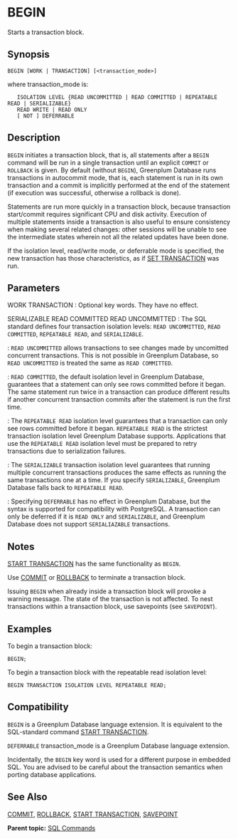 # BEGIN 

Starts a transaction block.

## <a id="section2"></a>Synopsis 

``` {#sql_command_synopsis}
BEGIN [WORK | TRANSACTION] [<transaction_mode>]
```

where transaction\_mode is:

```
   ISOLATION LEVEL {READ UNCOMMITTED | READ COMMITTED | REPEATABLE READ | SERIALIZABLE}
   READ WRITE | READ ONLY
   [ NOT ] DEFERRABLE
```

## <a id="section3"></a>Description 

`BEGIN` initiates a transaction block, that is, all statements after a `BEGIN` command will be run in a single transaction until an explicit `COMMIT` or `ROLLBACK` is given. By default \(without `BEGIN`\), Greenplum Database runs transactions in autocommit mode, that is, each statement is run in its own transaction and a commit is implicitly performed at the end of the statement \(if execution was successful, otherwise a rollback is done\).

Statements are run more quickly in a transaction block, because transaction start/commit requires significant CPU and disk activity. Execution of multiple statements inside a transaction is also useful to ensure consistency when making several related changes: other sessions will be unable to see the intermediate states wherein not all the related updates have been done.

If the isolation level, read/write mode, or deferrable mode is specified, the new transaction has those characteristics, as if [SET TRANSACTION](SET_TRANSACTION.html) was run.

## <a id="section4"></a>Parameters 

WORK
TRANSACTION
:   Optional key words. They have no effect.

SERIALIZABLE
READ COMMITTED
READ UNCOMMITTED
:   The SQL standard defines four transaction isolation levels: `READ UNCOMMITTED`, `READ COMMITTED`, `REPEATABLE READ`, and `SERIALIZABLE`.

:   `READ UNCOMMITTED` allows transactions to see changes made by uncomitted concurrent transactions. This is not possible in Greenplum Database, so `READ UNCOMMITTED` is treated the same as `READ COMMITTED`.

:   `READ COMMITTED`, the default isolation level in Greenplum Database, guarantees that a statement can only see rows committed before it began. The same statement run twice in a transaction can produce different results if another concurrent transaction commits after the statement is run the first time.

:   The `REPEATABLE READ` isolation level guarantees that a transaction can only see rows committed before it began. `REPEATABLE READ` is the strictest transaction isolation level Greenplum Database supports. Applications that use the `REPEATABLE READ` isolation level must be prepared to retry transactions due to serialization failures.

:   The `SERIALIZABLE` transaction isolation level guarantees that running multiple concurrent transactions produces the same effects as running the same transactions one at a time. If you specify `SERIALIZABLE`, Greenplum Database falls back to `REPEATABLE READ`.

:   Specifying `DEFERRABLE` has no effect in Greenplum Database, but the syntax is supported for compatibility with PostgreSQL. A transaction can only be deferred if it is `READ ONLY` and `SERIALIZABLE`, and Greenplum Database does not support `SERIALIAZABLE` transactions.

## <a id="section5"></a>Notes 

[START TRANSACTION](START_TRANSACTION.html) has the same functionality as `BEGIN`.

Use [COMMIT](COMMIT.html) or [ROLLBACK](ROLLBACK.html) to terminate a transaction block.

Issuing `BEGIN` when already inside a transaction block will provoke a warning message. The state of the transaction is not affected. To nest transactions within a transaction block, use savepoints \(see `SAVEPOINT`\).

## <a id="section6"></a>Examples 

To begin a transaction block:

```
BEGIN;
```

To begin a transaction block with the repeatable read isolation level:

```
BEGIN TRANSACTION ISOLATION LEVEL REPEATABLE READ;
```

## <a id="section7"></a>Compatibility 

`BEGIN` is a Greenplum Database language extension. It is equivalent to the SQL-standard command [START TRANSACTION](START_TRANSACTION.html).

`DEFERRABLE` transaction\_mode is a Greenplum Database language extension.

Incidentally, the `BEGIN` key word is used for a different purpose in embedded SQL. You are advised to be careful about the transaction semantics when porting database applications.

## <a id="section8"></a>See Also 

[COMMIT](COMMIT.html), [ROLLBACK](ROLLBACK.html), [START TRANSACTION](START_TRANSACTION.html), [SAVEPOINT](SAVEPOINT.html)

**Parent topic:** [SQL Commands](../sql_commands/sql_ref.html)


